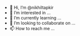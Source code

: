 - 👋 Hi, I’m @nikhiltapkir
- 👀 I’m interested in ...
- 🌱 I’m currently learning ...
- 💞️ I’m looking to collaborate on ...
- 📫 How to reach me ...

<!---
nikhiltapkir/nikhiltapkir is a ✨ special ✨ repository because its `README.md` (this file) appears on your GitHub profile.
You can click the Preview link to take a look at your changes.
--->
